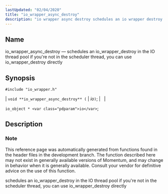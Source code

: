 ```yaml
---
lastUpdated: "02/04/2020"
title: "io_wrapper_async_destroy"
description: "io wrapper async destroy schedules an io wrapper destroy in the IO thread pool if you're not in the scheduler thread you can use io wrapper destroy directly void io wrapper async destroy io io object io This reference page was automatically generated from functions found in the header files..."
---
```


<a name="apis.io_wrapper_async_destroy"></a> 
## Name

io_wrapper_async_destroy — schedules an io_wrapper_destroy in the IO thread pool if you're not in the scheduler thread, you can use io_wrapper_destroy directly

## Synopsis

`#include "io_wrapper.h"`

| `void **io_wrapper_async_destroy** (` | <var class="pdparam">io</var>`)`; |   |

`io_object * <var class="pdparam">io</var>`;<a name="idp53516640"></a> 
## Description

### Note

This reference page was automatically generated from functions found in the header files in the development branch. The function described here may not exist in generally available versions of Momentum, and may change in behavior when it is generally available. Consult your vendor for definitive advice on the use of this function.

schedules an io_wrapper_destroy in the IO thread pool if you're not in the scheduler thread, you can use io_wrapper_destroy directly